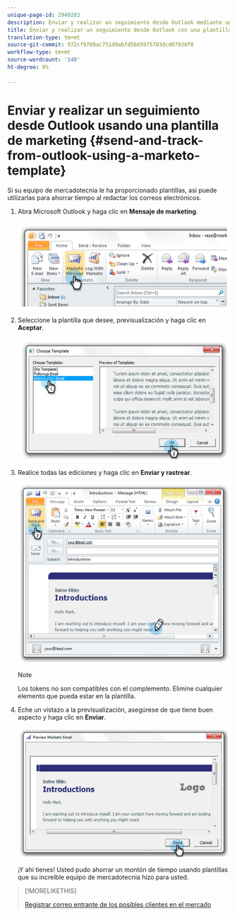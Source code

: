```yaml
---
unique-page-id: 2949283
description: Enviar y realizar un seguimiento desde Outlook mediante una plantilla de marketing - Documentos de marketing - Documentación del producto
title: Enviar y realizar un seguimiento desde Outlook con una plantilla de marketing
translation-type: tm+mt
source-git-commit: 972cf9769ac751d9abfd5665975703dcd07930f0
workflow-type: tm+mt
source-wordcount: '140'
ht-degree: 0%

---
```



# Enviar y realizar un seguimiento desde Outlook usando una plantilla de marketing {#send-and-track-from-outlook-using-a-marketo-template}

Si su equipo de mercadotecnia le ha proporcionado plantillas, así puede utilizarlas para ahorrar tiempo al redactar los correos electrónicos.

1. Abra Microsoft Outlook y haga clic en **Mensaje de marketing**.

   ![](assets/image2014-9-23-17-3a8-3a33.png)

1. Seleccione la plantilla que desee, previsualización y haga clic en **Aceptar**.

   ![](assets/image2014-9-23-17-3a8-3a45.png)

1. Realice todas las ediciones y haga clic en **Enviar y rastrear**.

   ![](assets/image2014-9-23-17-3a8-3a58.png)

   >[!NOTE]
   >
   >Los tokens no son compatibles con el complemento. Elimine cualquier elemento que pueda estar en la plantilla.

1. Eche un vistazo a la previsualización, asegúrese de que tiene buen aspecto y haga clic en **Enviar**.

   ![](assets/image2014-9-23-17-3a9-3a11.png)

   ¡Y ahí tienes! Usted pudo ahorrar un montón de tiempo usando plantillas que su increíble equipo de mercadotecnia hizo para usted.

>[!MORELIKETHIS]
>
>[Registrar correo entrante de los posibles clientes en el mercado](/help/marketo/product-docs/marketo-sales-insight/using-msi/log-inbound-mail-from-your-leads-in-marketo.md)
